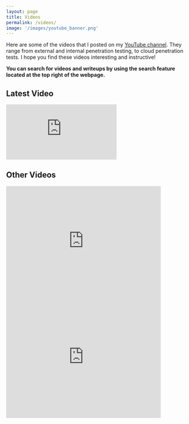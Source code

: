 ```yaml
---
layout: page
title: Videos 
permalink: /videos/
image: '/images/youtube_banner.png'
---
```


Here are some of the videos that I posted on my <a href="https://www.youtube.com/channel/UCSumP9z5Rzquqih-jpusTOQ">YouTube channel</a>. They range from external and internal penetration testing, to cloud penetration tests. I hope you find these videos interesting and instructive! 

**You can search for videos and writeups by using the search feature located at the top right of the webpage.**

## Latest Video
<iframe src="https://www.youtube.com/embed/bnSUBy9YrOc" frameborder="0" allowfullscreen></iframe>

## Other Videos
<div class="container">
 <div class="row">
  <div class="col col-12">
   <div class="container__inner">
   <div class="row grid">
<iframe width="420" height="315" src="https://www.youtube.com/embed/fD4FQAqoGYM" frameborder="0" allowfullscreen></iframe>
<iframe width="420" height="315" src="https://www.youtube.com/embed/bnSUBy9YrOc" frameborder="0" allowfullscreen></iframe>
   </div>
   </div>
  </div>
 </div>
</div>
